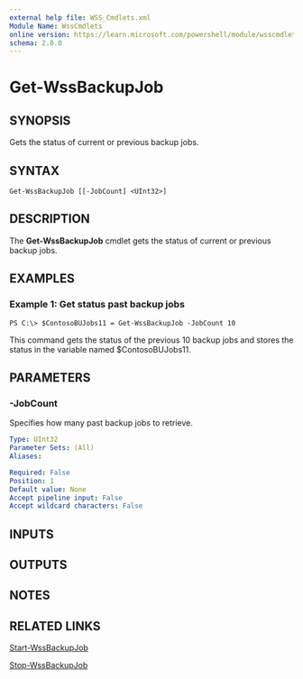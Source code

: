 ```yaml
---
external help file: WSS_Cmdlets.xml
Module Name: WssCmdlets
online version: https://learn.microsoft.com/powershell/module/wsscmdlets/get-wssbackupjob?view=windowsserver2012-ps&wt.mc_id=ps-gethelp
schema: 2.0.0
---
```


# Get-WssBackupJob

## SYNOPSIS
Gets the status of current or previous backup jobs.

## SYNTAX

```
Get-WssBackupJob [[-JobCount] <UInt32>]
```

## DESCRIPTION
The **Get-WssBackupJob** cmdlet gets the status of current or previous backup jobs.

## EXAMPLES

### Example 1: Get status past backup jobs
```
PS C:\> $ContosoBUJobs11 = Get-WssBackupJob -JobCount 10
```

This command gets the status of the previous 10 backup jobs and stores the status in the variable named $ContosoBUJobs11.

## PARAMETERS

### -JobCount
Specifies how many past backup jobs to retrieve.

```yaml
Type: UInt32
Parameter Sets: (All)
Aliases: 

Required: False
Position: 1
Default value: None
Accept pipeline input: False
Accept wildcard characters: False
```

## INPUTS

## OUTPUTS

## NOTES

## RELATED LINKS

[Start-WssBackupJob](./Start-WssBackupJob.md)

[Stop-WssBackupJob](./Stop-WssBackupJob.md)

